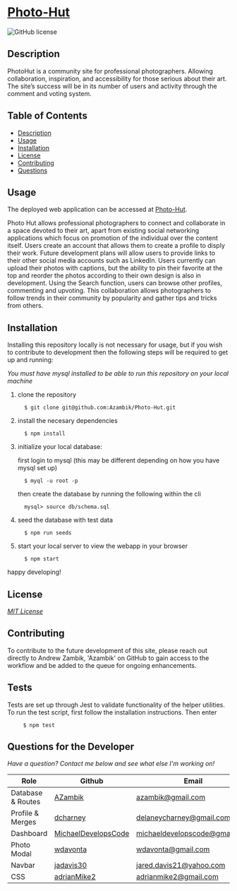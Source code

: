 # [Photo-Hut](https://ucf-photo-hut.herokuapp.com/)
 ![GitHub license](https://img.shields.io/badge/License-MIT-blue.svg)

## Description

PhotoHut is a community site for professional photographers. Allowing collaboration, inspiration, and accessibility for those serious about their art. The site’s success will be in its number of users and activity through the comment and voting system.

## Table of Contents
- [Description](#description)
- [Usage](#usage)
- [Installation](#installation)
- [License](#license)
- [Contributing](#contributing)
- [Questions](#questions-for-the-developer)

## Usage

The deployed web application can be accessed at [Photo-Hut](https://ucf-photo-hut.herokuapp.com/).

 Photo Hut allows professional photographers to connect and collaborate in a space devoted to their art, apart from existing social networking applications which focus on promotion of the individual over the content itself. Users create an account that allows them to create a profile to disply their work. Future development plans will allow users to provide links to their other social media accounts such as LinkedIn. Users currently can upload their photos with captions, but the ability to pin their favorite at the top and reorder the photos according to their own design is also in development. Using the Search function, users can browse other profiles, commenting and upvoting. This collaboration allows photographers to follow trends in their community by popularity and gather tips and tricks from others.

## Installation

Installing this repository locally is not necessary for usage, but if you wish to contribute to development then the following steps will be required to get up and running:

*You must have mysql installed to be able to run this repository on your local machine*

1. clone the repository 

         $ git clone git@github.com:Azambik/Photo-Hut.git

2. install the necesary dependencies

         $ npm install

3. initialize your local database:

   first login to mysql (this may be different depending on how you have mysql set up)

         $ myql -u root -p
   then create the database by running the following within the cli

         mysql> source db/schema.sql
4. seed the database with test data

         $ npm run seeds

5. start your local server to view the webapp in your browser

         $ npm start

happy developing!

## License
*[MIT License](https://www.mit.edu/~amini/LICENSE.md)*

## Contributing

To contribute to the future development of this site, please reach out directly to Andrew Zambik, 'Azambik' on GitHub to gain access to the workflow and be added to the queue for ongoing enhancements.

## Tests

Tests are set up through Jest to validate functionality of the helper utilities. To run the test script, first follow the installation instructions. Then enter

         $ npm test 


## Questions for the Developer
*Have a question? Contact me below and see what else I'm working on!*  

|  Role | Github      | Email |
| ---- | ----------- | ----------- |
| Database & Routes | [AZambik](https://www.github.com/AZambik)      | azambik@gmail.com       |
| Profile & Merges | [dcharney](https://www.github.com/dcharney)    | delaneycharney@gmail.com        |
| Dashboard | [MichaelDevelopsCode](https://www.github.com/michaeldevelopscode)| michaeldevelopscode@gmail.com|
| Photo Modal | [wdavonta](https://www.github.com/wdavonta) | wdavonta@gmail.com |
| Navbar | [jadavis30](https://www.github.com/jadavis30) | jared.davis21@yahoo.com |
| CSS | [adrianMike2](https://www.github.com/adrianmike2) | adrianmike2@gmail.com |